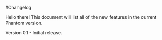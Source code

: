 #Changelog

Hello there! This document will list all of the new features in the current Phantom version.

Version 0.1 - Initial release.
